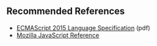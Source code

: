 ## Recommended References

* [ECMAScript 2015 Language Specification](http://www.ecma-international.org/publications/files/ECMA-ST/Ecma-262.pdf) (pdf)
* [Mozilla JavaScript Reference](https://developer.mozilla.org/en-US/docs/Web/JavaScript/Reference)

